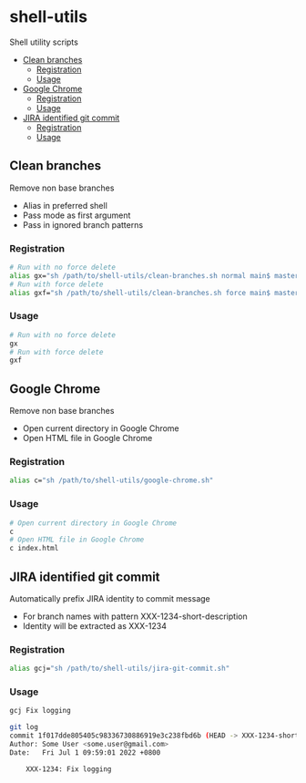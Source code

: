 # shell-utils

Shell utility scripts

- [Clean branches](#clean-branches)
  - [Registration](#registration)
  - [Usage](#usage)
- [Google Chrome](#google-chrome)
  - [Registration](#registration-1)
  - [Usage](#usage-1)
- [JIRA identified git commit](#jira-identified-git-commit)
  - [Registration](#registration-2)
  - [Usage](#usage-2)

## Clean branches

Remove non base branches

- Alias in preferred shell
- Pass mode as first argument
- Pass in ignored branch patterns

### Registration

```sh
# Run with no force delete
alias gx="sh /path/to/shell-utils/clean-branches.sh normal main$ master$"
# Run with force delete
alias gxf="sh /path/to/shell-utils/clean-branches.sh force main$ master$"
```

### Usage

```sh
# Run with no force delete
gx
# Run with force delete
gxf
```

## Google Chrome

Remove non base branches

- Open current directory in Google Chrome
- Open HTML file in Google Chrome

### Registration

```sh
alias c="sh /path/to/shell-utils/google-chrome.sh"
```

### Usage

```sh
# Open current directory in Google Chrome
c
# Open HTML file in Google Chrome
c index.html
```

## JIRA identified git commit

Automatically prefix JIRA identity to commit message

- For branch names with pattern XXX-1234-short-description
- Identity will be extracted as XXX-1234

### Registration

```sh
alias gcj="sh /path/to/shell-utils/jira-git-commit.sh"
```

### Usage

```sh
gcj Fix logging

git log
commit 1f017dde805405c98336730886919e3c238fbd6b (HEAD -> XXX-1234-short-description)
Author: Some User <some.user@gmail.com>
Date:   Fri Jul 1 09:59:01 2022 +0800

    XXX-1234: Fix logging
```
